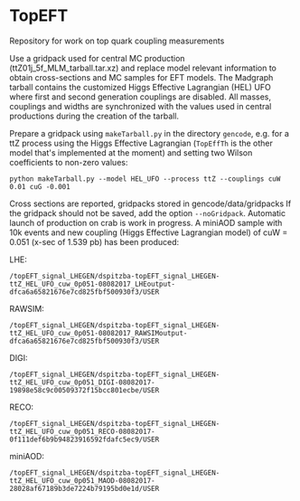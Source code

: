 # TopEFT
Repository for work on top quark coupling measurements

Use a gridpack used for central MC production (ttZ01j_5f_MLM_tarball.tar.xz) and replace model relevant information to obtain cross-sections and MC samples for EFT models. The Madgraph tarball contains the customized Higgs Effective Lagrangian (HEL) UFO where first and second generation couplings are disabled.
All masses, couplings and widths are synchronized with the values used in central productions during the creation of the tarball.

Prepare a gridpack using `makeTarball.py` in the directory `gencode`, e.g. for a ttZ process using the Higgs Effective Lagrangian (`TopEffTh` is the other model that's implemented at the moment) and setting two Wilson coefficients to non-zero values:
```
python makeTarball.py --model HEL_UFO --process ttZ --couplings cuW 0.01 cuG -0.001 
```
Cross sections are reported, gridpacks stored in gencode/data/gridpacks
If the gridpack should not be saved, add the option `--noGridpack`.
Automatic launch of production on crab is work in progress.
A miniAOD sample with 10k events and new coupling (Higgs Effective Lagrangian model) of cuW = 0.051 (x-sec of 1.539 pb) has been produced:

LHE:
```
/topEFT_signal_LHEGEN/dspitzba-topEFT_signal_LHEGEN-ttZ_HEL_UFO_cuw_0p051-08082017_LHEoutput-dfca6a65821676e7cd825fbf500930f3/USER
```
RAWSIM:
```
/topEFT_signal_LHEGEN/dspitzba-topEFT_signal_LHEGEN-ttZ_HEL_UFO_cuw_0p051-08082017_RAWSIMoutput-dfca6a65821676e7cd825fbf500930f3/USER
```
DIGI:
```
/topEFT_signal_LHEGEN/dspitzba-topEFT_signal_LHEGEN-ttZ_HEL_UFO_cuw_0p051_DIGI-08082017-19898e58c9c00509372f15bcc801ecbe/USER
```
RECO:
```
/topEFT_signal_LHEGEN/dspitzba-topEFT_signal_LHEGEN-ttZ_HEL_UFO_cuw_0p051_RECO-08082017-0f111def6b9b94823916592fdafc5ec9/USER
```
miniAOD:
```
/topEFT_signal_LHEGEN/dspitzba-topEFT_signal_LHEGEN-ttZ_HEL_UFO_cuw_0p051_MAOD-08082017-28028af67189b3de7224b79195bd0e1d/USER
```
